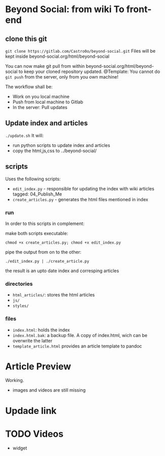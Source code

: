 # Beyond Social:  from wiki To front-end

## clone this git
`git clone https://gitlab.com/Castro0o/beyond-social.git`
Files will be kept inside beyond-social.org/html/beyond-social

You can now make git pull from within beyond-social.org/html/beyond-social to keep your cloned repository updated. 
@Template: You cannot do `git push` from the server, only from you own machine!

The workflow shall be:
* Work on you local machine
* Push from local machine to Gitlab
* In the server: Pull updates 

## Update index and articles
`./update.sh`
It will:
* run python scripts to update index and articles
* copy the html,js,css to ../beyond-social/


## scripts
Uses the following scripts:
* `edit_index.py` - responsible for updating the index with wiki articles tagged: 04_Publish_Me
* `create_articles.py` - generates the html files mentioned in index

### run
In order to this scripts in complement:

make both scripts executable:

`chmod +x create_articles.py; chmod +x edit_index.py`

pipe the output from on to the other:

`./edit_index.py | ./create_article.py`

the result is an upto date index
and corresping articles

### directories
* `html_articles/`: stores the html articles
* `js/`
* `styles/`
### files
* `index.html`: holds the index
* `index.html.bak`: a backup file. A copy of index.html, wich can be overwrite the latter
* `template_article.html` provides an article template to pandoc



# Article Preview
Working.
* images and videos are still missing

# Updade link


# TODO Videos
* widget



